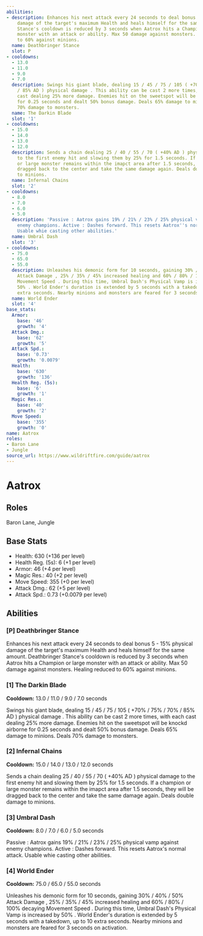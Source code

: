 ```yaml
---
abilities:
- description: Enhances his next attack every 24 seconds to deal bonus 5 - 15% physical
    damage of the target's maximum Health and heals himself for the same amount. Deathbringer
    Stance's cooldown is reduced by 3 seconds when Aatrox hits a Champion or large
    monster with an attack or ability. Max 50 damage against monsters. Healing reduced
    to 60% against minions.
  name: Deathbringer Stance
  slot: P
- cooldowns:
  - 13.0
  - 11.0
  - 9.0
  - 7.0
  description: Swings his giant blade, dealing 15 / 45 / 75 / 105 ( +70% / 75% / 70%
    / 85% AD ) physical damage . This ability can be cast 2 more times, with each
    cast dealing 25% more damage. Enemies hit on the sweetspot will be knockd airborne
    for 0.25 seconds and dealt 50% bonus damage. Deals 65% damage to minions. Deals
    70% damage to monsters.
  name: The Darkin Blade
  slot: '1'
- cooldowns:
  - 15.0
  - 14.0
  - 13.0
  - 12.0
  description: Sends a chain dealing 25 / 40 / 55 / 70 ( +40% AD ) physical damage
    to the first enemy hit and slowing them by 25% for 1.5 seconds. If a champion
    or large monster remains within the imapct area after 1.5 seconds, they will be
    dragged back to the center and take the same damage again. Deals double damage
    to minions.
  name: Infernal Chains
  slot: '2'
- cooldowns:
  - 8.0
  - 7.0
  - 6.0
  - 5.0
  description: 'Passive : Aatrox gains 19% / 21% / 23% / 25% physical vamp against
    enemy champions. Active : Dashes forward. This resets Aatrox''s normal attack.
    Usable whie casting other abilities.'
  name: Umbral Dash
  slot: '3'
- cooldowns:
  - 75.0
  - 65.0
  - 55.0
  description: Unleashes his demonic form for 10 seconds, gaining 30% / 40% / 50%
    Attack Damage , 25% / 35% / 45% increased healing and 60% / 80% / 100% decaying
    Movement Speed . During this time, Umbral Dash's Physical Vamp is increased by
    50% . World Ender's duration is extended by 5 seconds with a takedown, up to 10
    extra seconds. Nearby minions and monsters are feared for 3 seconds on activation.
  name: World Ender
  slot: '4'
base_stats:
  Armor:
    base: '46'
    growth: '4'
  Attack Dmg.:
    base: '62'
    growth: '5'
  Attack Spd.:
    base: '0.73'
    growth: '0.0079'
  Health:
    base: '630'
    growth: '136'
  Health Reg. (5s):
    base: '6'
    growth: '1'
  Magic Res.:
    base: '40'
    growth: '2'
  Move Speed:
    base: '355'
    growth: '0'
name: Aatrox
roles:
- Baron Lane
- Jungle
source_url: https://www.wildriftfire.com/guide/aatrox
---
```


# Aatrox

## Roles

Baron Lane, Jungle

## Base Stats

- Health: 630 (+136 per level)
- Health Reg. (5s): 6 (+1 per level)
- Armor: 46 (+4 per level)
- Magic Res.: 40 (+2 per level)
- Move Speed: 355 (+0 per level)
- Attack Dmg.: 62 (+5 per level)
- Attack Spd.: 0.73 (+0.0079 per level)

## Abilities

### [P] Deathbringer Stance

Enhances his next attack every 24 seconds to deal bonus 5 - 15% physical damage of the target's maximum Health and heals himself for the same amount. Deathbringer Stance's cooldown is reduced by 3 seconds when Aatrox hits a Champion or large monster with an attack or ability. Max 50 damage against monsters. Healing reduced to 60% against minions.

### [1] The Darkin Blade

**Cooldown:** 13.0 / 11.0 / 9.0 / 7.0 seconds

Swings his giant blade, dealing 15 / 45 / 75 / 105 ( +70% / 75% / 70% / 85% AD ) physical damage . This ability can be cast 2 more times, with each cast dealing 25% more damage. Enemies hit on the sweetspot will be knockd airborne for 0.25 seconds and dealt 50% bonus damage. Deals 65% damage to minions. Deals 70% damage to monsters.

### [2] Infernal Chains

**Cooldown:** 15.0 / 14.0 / 13.0 / 12.0 seconds

Sends a chain dealing 25 / 40 / 55 / 70 ( +40% AD ) physical damage to the first enemy hit and slowing them by 25% for 1.5 seconds. If a champion or large monster remains within the imapct area after 1.5 seconds, they will be dragged back to the center and take the same damage again. Deals double damage to minions.

### [3] Umbral Dash

**Cooldown:** 8.0 / 7.0 / 6.0 / 5.0 seconds

Passive : Aatrox gains 19% / 21% / 23% / 25% physical vamp against enemy champions. Active : Dashes forward. This resets Aatrox's normal attack. Usable whie casting other abilities.

### [4] World Ender

**Cooldown:** 75.0 / 65.0 / 55.0 seconds

Unleashes his demonic form for 10 seconds, gaining 30% / 40% / 50% Attack Damage , 25% / 35% / 45% increased healing and 60% / 80% / 100% decaying Movement Speed . During this time, Umbral Dash's Physical Vamp is increased by 50% . World Ender's duration is extended by 5 seconds with a takedown, up to 10 extra seconds. Nearby minions and monsters are feared for 3 seconds on activation.

